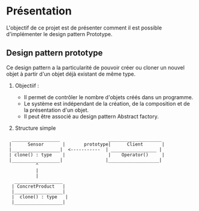 # Présentation 
   L'objectif de ce projet est de présenter comment il est possible d'implémenter le design pattern Prototype.

## Design pattern prototype
   Ce design pattern a la particularité de pouvoir créer ou cloner un nouvel objet à partir d'un objet déjà existant de même type.

1. Objectiif :

    - Il permet de contrôler le nombre d'objets créés dans un programme. 
    - Le système est indépendant de la création, de la composition et de la présentation d'un objet. 
    - Il peut être associé au design pattern Abstract factory.

2. Structure simple
```
  __________________                  ____________________
 |      Sensor       |       prototype|      Client       |
 |__________________|  <-----------  | _________________ |
 | clone() : type    |                |    Operator()     |
 |__________________|                |___________________|
           ^
           |
           | 
   __________________
  | ConcretProduct   |
  |__________________|     
  |  clone() : type   |
  |__________________|
```
